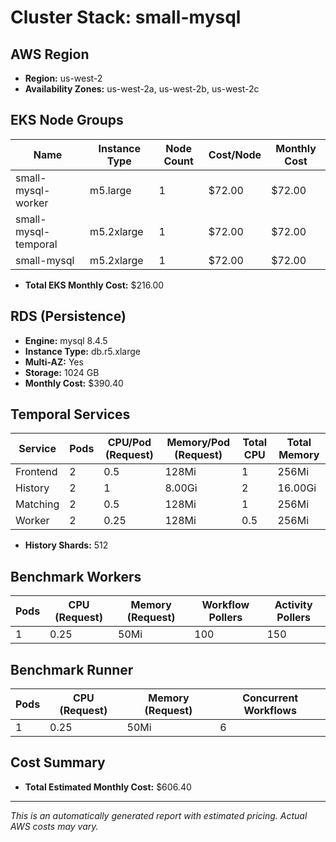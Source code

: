 # Cluster Stack: small-mysql

## AWS Region
- **Region:** us-west-2
- **Availability Zones:** us-west-2a, us-west-2b, us-west-2c

## EKS Node Groups
| Name | Instance Type | Node Count | Cost/Node | Monthly Cost |
|------|--------------|------------|-----------|-------------|
| small-mysql-worker | m5.large | 1 | $72.00 | $72.00 |
| small-mysql-temporal | m5.2xlarge | 1 | $72.00 | $72.00 |
| small-mysql | m5.2xlarge | 1 | $72.00 | $72.00 |

- **Total EKS Monthly Cost:** $216.00

## RDS (Persistence)
- **Engine:** mysql 8.4.5
- **Instance Type:** db.r5.xlarge
- **Multi-AZ:** Yes
- **Storage:** 1024 GB
- **Monthly Cost:** $390.40

## Temporal Services

| Service   | Pods | CPU/Pod (Request) | Memory/Pod (Request) | Total CPU | Total Memory |
|-----------|------|-------------------|----------------------|-----------|-------------|
| Frontend  | 2    | 0.5               | 128Mi                | 1       | 256Mi     |
| History   | 2    | 1               | 8.00Gi                | 2       | 16.00Gi     |
| Matching  | 2    | 0.5               | 128Mi                | 1       | 256Mi     |
| Worker    | 2    | 0.25               | 128Mi                | 0.5       | 256Mi     |

- **History Shards:** 512

## Benchmark Workers

| Pods | CPU (Request) | Memory (Request) | Workflow Pollers | Activity Pollers |
|------|---------------|------------------|------------------|------------------|
| 1 | 0.25 | 50Mi | 100 | 150 |

## Benchmark Runner

| Pods | CPU (Request) | Memory (Request) | Concurrent Workflows |
|------|---------------|------------------|---------------------|
| 1 | 0.25 | 50Mi | 6 |


## Cost Summary

- **Total Estimated Monthly Cost:** $606.40

---

*This is an automatically generated report with estimated pricing. Actual AWS costs may vary.*
